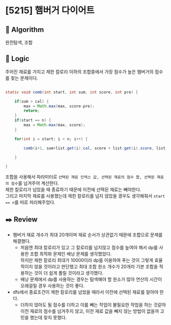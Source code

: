 # [5215] 햄버거 다이어트

## :pushpin: **Algorithm**

완전탐색, 조합

## :round_pushpin: **Logic**

주어진 재료를 가지고 제한 칼로리 이하의 조합중에서 가장 점수가 높은 햄버거의 점수를 찾는 문제이다.

```java

static void comb(int start, int sum, int score, int pre) {

    if(sum > cal) {
        max = Math.max(max, score-pre);
        return;
    }
    if(start == n) {
        max = Math.max(max, score);
    }

    for(int i = start; i < n; i++) {

        comb(i+1, sum+list.get(i).cal, score + list.get(i).score, list.get(i).score);

    }

}

```

조합을 사용해서 파라미터로 `선택된 재료 인덱스 값, 선택된 재료의 점수 합, 선택된 재료의 점수`를 넘겨주어 계산한다.<br/>
제한 칼로리가 넘었을 때 종료하기 때문에 이전에 선택된 재료는 빼야한다.<br/>
그리고 마지막 재료를 사용했는데 제한 칼로리를 넘지 않았을 경우도 생각해줘서 `start == n`를 따로 처리해주었다.


## :black_nib: **Review**
- 햄버거 재료 개수가 최대 20개이며 재료 순서가 상관없기 때문에 조합으로 문제를 해결했다.
    - 처음엔 최대 칼로리가 있고 그 칼로리를 넘지않고 점수를 높여야 해서 dp를 사용한 조합 최적화 문제인 배낭 문제를 생각했었다.<br/> 하지만 제한 칼로리 최대가 10000이라 dp를 이용하여 푸는 것이 그렇게 효율적이지 않을 것이라고 판단했고 최대 조합 원소 개수가 20개라 기본 조합을 적용하는 것이 더 쉽게 풀릴 것이라고 생각했다.
    - 배낭 문제에서 dp를 사용하는 경우는 탐색해야 할 원소가 많아 연산의 시간이 오래걸릴 경우 사용하는 것이 좋다.
- dfs에서 종료조건이 제한 칼로리를 넘었을 때라서 이전에 선택된 재료를 알아야 한다.
    - 더하지 않아도 될 점수를 더하고 이를 빼는 작업이 불필요한 작업을 하는 것같아 이전 재료의 점수를 넘겨주지 않고, 이전 재료 값을 빼지 않는 방법이 없을까 고민을 했는데 찾지 못했다.
